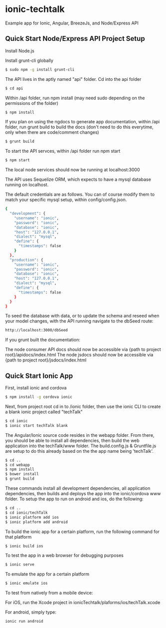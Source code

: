 # ionic-techtalk

Example app for Ionic, Angular, BreezeJs, and Node/Express API

## Quick Start Node/Express API Project Setup

Install Node.js

Install grunt-cli globally

```sh
$ sudo npm -g install grunt-cli
```

The API lives in the aptly named "api" folder. Cd into the api folder

```sh
$ cd api
```

Within /api folder, run npm install (may need sudo depending on the permissions of the folder)
```sh
$ npm install
```

If you plan on using the ngdocs to generate app documentation, within /api folder, run grunt build to build the docs (don't need to do this everytime, only when there are code/comment changes)
```sh
$ grunt build
```

To start the API servces, within /api folder run npm start

```sh
$ npm start
```

The local node services should now be running at localhost:3000

The API uses Sequelize ORM, which expects to have a mysql database running on localhost.

The default credentials are as follows.
You can of course modify them to match your specific mysql setup, within config/config.json.

```sh
{
  "development": {
    "username": "ionic",
    "password": "ionic",
    "database": "ionic",
    "host": "127.0.0.1",
    "dialect": "mysql",
    "define": {
      "timestamps": false
    }
  },
  "production": {
    "username": "ionic",
    "password": "ionic",
    "database": "ionic",
    "host": "127.0.0.1",
    "dialect": "mysql",
    "define": {
      "timestamps": false
    }
  }
}
```

To seed the database with data, or to update the schema and reseed when your model changes, with the API running navigate to the dbSeed route:

```sh
http://localhost:3000/dbSeed
```

If you grunt built the documentation:

The node consumer API docs should now be accessible via {path to project root}/apidocs/index.html
The node jsdocs should now be accessible via {path to project root}/jsdocs/index.html

## Quick Start Ionic App

First, install ionic and cordova

```sh
$ npm install -g cordova ionic
```

Next, from project root cd in to /ionic folder, then use the ionic CLI to create a blank ionic project called "techTalk"

```sh
$ cd ionic
$ ionic start techTalk blank
```

The Angular/Ionic source code resides in the webapp folder.
From there, you should be able to install all dependencies, then build the web application into the techTalk/www folder.
The build.config.js & Gruntfile.js are setup to do this already based on the the app name being 'techTalk'.

```sh
$ cd ..
$ cd webapp
$ npm install
$ bower install
$ grunt build
```

These commands install all development dependencies, all application dependencies, then builds and deploys the app into the ionic/cordova www folder.
To setup the app to run on android and ios, do the following:

```sh
$ cd ..
$ cd ionic/techTalk
$ ionic platform add ios
$ ionic platform add android
```

To build the ionic app for a certain platform, run the following command for that platform

```sh
$ ionic build ios
```

To test the app in a web browser for debugging purposes

```sh
$ ionic serve
```

To emulate the app for a certain platform

```sh
$ ionic emulate ios
````

To test from natively from a mobile device:

For iOS, run the Xcode project in ionicTechtalk/plaforms/ios/techTalk.xcode

For android, simply type:
```sh
ionic run android
```